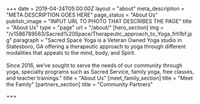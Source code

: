 +++
date = 2019-04-24T05:00:00Z
layout = "about"
meta_description = "META DESCRIPTION GOES HERE"
page_status = "About Us"
publish_image = "INPUT URL TO PHOTO THAT DESCRIBES THE PAGE"
title = "About Us"
type = "page"
url = "/about/"
[hero_section]
img = "/v1586789563/Sacred%20Space/Therapeutic_approach_to_Yoga_frh1bf.jpg"
paragraph = "Sacred Space Yoga is a Veteran Owned Yoga studio in Statesboro, GA offering a therapeutic approach to yoga through different modalities that appeals to the mind, body, and Spirit.<br><br>Since 2016, we’ve sought to serve the needs of our community through yoga, specialty programs such as Sacred Service, family yoga, free classes, and teacher trainings."
title = "About Us"
[meet_family_section]
title = "Meet the Family"
[partners_section]
title = "Community Partners"

+++
